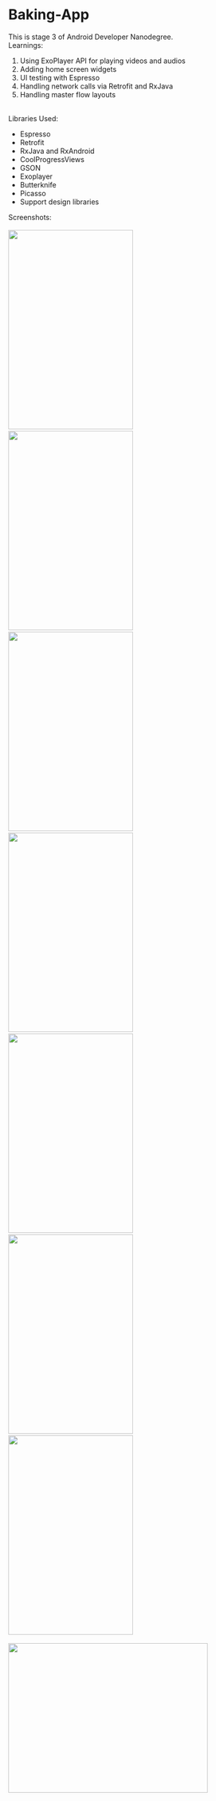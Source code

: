 # Baking-App
This is stage 3 of Android Developer Nanodegree. 
<br>
Learnings:
<OL>
<LI>Using ExoPlayer API for playing videos and audios</LI>
<LI>Adding home screen widgets</LI>
<LI>UI testing with Espresso</LI>
<LI>Handling network calls via Retrofit and RxJava</LI>
<LI>Handling master flow layouts</LI>
</OL>
<br>
Libraries Used:
<UL>
<LI>Espresso</LI>
<LI>Retrofit</LI>
<LI>RxJava and RxAndroid</LI>
<LI>CoolProgressViews</LI>
<LI>GSON</LI>
<LI>Exoplayer</LI>
<LI>Butterknife</LI>
<LI>Picasso</LI>
<LI>Support design libraries</LI>
</UL>

Screenshots:
<br><br>
<img src="https://user-images.githubusercontent.com/12881364/33294882-a6b9720e-d3f8-11e7-9c5a-37800453cc0a.png" width="250px" height="400px" />&nbsp;&nbsp;
<img src="https://user-images.githubusercontent.com/12881364/33294883-a6ecfb9c-d3f8-11e7-96c4-71edbf3fc736.png" width="250px" height="400px" />&nbsp;&nbsp;
<img src="https://user-images.githubusercontent.com/12881364/33294885-a720ad16-d3f8-11e7-9e89-c5980d96bdc4.png" width="250px" height="400px" />&nbsp;&nbsp;
<img src="https://user-images.githubusercontent.com/12881364/33294886-a757db88-d3f8-11e7-88f5-80169b924674.png" width="250px" height="400px" />&nbsp;&nbsp;
<img src="https://user-images.githubusercontent.com/12881364/33294887-a7913f7c-d3f8-11e7-83e4-219ff50a37f1.png" width="250px" height="400px" />&nbsp;&nbsp;
<img src="https://user-images.githubusercontent.com/12881364/33294888-a7c4097a-d3f8-11e7-92b4-8409a6483eeb.png" width="250px" height="400px" />&nbsp;&nbsp;
<img src="https://user-images.githubusercontent.com/12881364/33294889-a7f6ca36-d3f8-11e7-9b89-7676fb2805db.png" width="250px" height="400px" /><br><br>
<img src="https://user-images.githubusercontent.com/12881364/33294881-a684f09c-d3f8-11e7-8f24-92f33188a343.png" width="400px" height="300px" />&nbsp;&nbsp;

